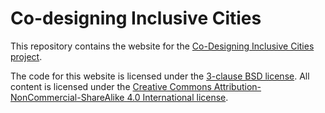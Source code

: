 # Co-designing Inclusive Cities

This repository contains the website for the [Co-Designing Inclusive Cities project](https://cities.inclusivedesign.ca).

The code for this website is licensed under the [3-clause BSD license](LICENSE). All content is licensed under the [Creative Commons Attribution-NonCommercial-ShareAlike 4.0 International license](https://creativecommons.org/licenses/by-nc-sa/4.0/legalcode).

